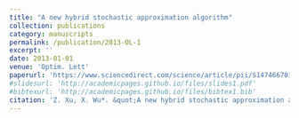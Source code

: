 ```yaml
---
title: "A new hybrid stochastic approximation algorithm"
collection: publications
category: manuscripts
permalink: /publication/2013-OL-1
excerpt: ''
date: 2013-01-01
venue: 'Optim. Lett'
paperurl: 'https://www.sciencedirect.com/science/article/pii/S1474667015374097'
#slidesurl: 'http://academicpages.github.io/files/slides1.pdf'
#bibtexurl: 'http://academicpages.github.io/files/bibtex1.bib'
citation: 'Z. Xu, X. Wu*. &quot;A new hybrid stochastic approximation algorithm.&quot; <i>Optim. Lett</i>. 7(3), 593-606, 2013.'
---
```

